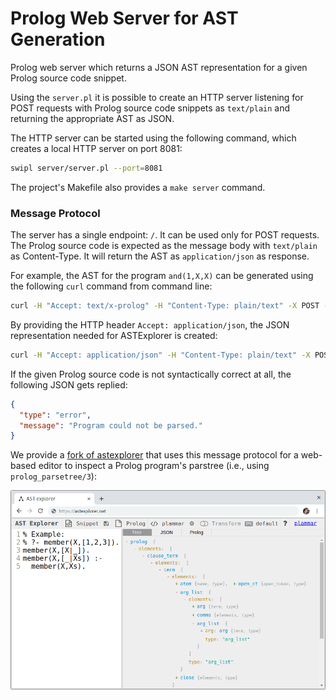 # Prolog Web Server for AST Generation

Prolog web server which returns a JSON AST representation for a given Prolog source code snippet.

Using the `server.pl` it is possible to create an HTTP server listening for POST requests with Prolog source code snippets as `text/plain` and returning the appropriate AST as JSON.

The HTTP server can be started using the following command, which creates a local HTTP server on port 8081:

```bash
swipl server/server.pl --port=8081
```

The project's Makefile also provides a `make server` command.

### Message Protocol

The server has a single endpoint: `/`. It can be used only for POST requests. The Prolog source code is expected as the message body with `text/plain` as Content-Type. It will return the AST as `application/json` as response.

For example, the AST for the program `and(1,X,X)` can be generated using the following `curl` command from command line:

```bash
curl -H "Accept: text/x-prolog" -H "Content-Type: plain/text" -X POST -d 'and(1,X,X).' http://localhost:8081/
```

By providing the HTTP header `Accept: application/json`, the JSON representation needed for ASTExplorer is created:

```bash
curl -H "Accept: application/json" -H "Content-Type: plain/text" -X POST -d 'and(1,X,X).' http://localhost:8081/
```

If the given Prolog source code is not syntactically correct at all, the following JSON gets replied:

```json
{
  "type": "error",
  "message": "Program could not be parsed."
}
```

We provide a [fork of astexplorer](https://github.com/fnogatz/astexplorer/tree/prolog) that uses this message protocol for a web-based editor to inspect a Prolog program's parstree (i.e., using `prolog_parsetree/3`):

![Screenshot](screenshot.png)
